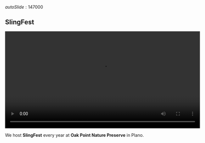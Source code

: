 $autoSlide:147000$
## SlingFest

<video width=640 loop data-autoplay src="images/slingfest.mp4"></video>

We host **SlingFest** every year at **Oak Point Nature Preserve** in Plano.

